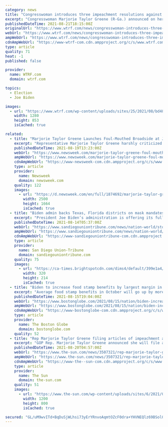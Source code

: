 ```yaml
---
category: news
title: "Congresswoman introduces three impeachment resolutions against Pres. Joe Biden"
excerpt: "Congresswoman Marjorie Taylor Greene (R-Ga.) announced on her Twitter page late Friday that she introduced three impeachment resolutions against President Joe"
publishedDateTime: 2021-08-21T18:15:00Z
originalUrl: "https://www.wtrf.com/news/congresswoman-introduces-three-impeachment-resolutions-against-pres-joe-biden/"
webUrl: "https://www.wtrf.com/news/congresswoman-introduces-three-impeachment-resolutions-against-pres-joe-biden/"
ampWebUrl: "https://www.wtrf.com/news/congresswoman-introduces-three-impeachment-resolutions-against-pres-joe-biden/amp/"
cdnAmpWebUrl: "https://www-wtrf-com.cdn.ampproject.org/c/s/www.wtrf.com/news/congresswoman-introduces-three-impeachment-resolutions-against-pres-joe-biden/amp/"
type: article
quality: 71
heat: -1
published: false

provider:
  name: WTRF.com
  domain: wtrf.com

topics:
  - Election
  - Joe Biden

images:
  - url: "https://www.wtrf.com/wp-content/uploads/sites/25/2021/08/bd483aca5c3c480d97abdfd04d09172c.jpg?w=1280"
    width: 1280
    height: 853
    isCached: true

related:
  - title: "Marjorie Taylor Greene Launches Foul-Mouthed Broadside at Joe Biden in Video"
    excerpt: "Representative Marjorie Taylor Greene harshly criticized President Joe Biden in a video on Wednesday over the situation in Afghanistan and the COVID-19 pandemic. Greene, a Republican who represents Georgia's 14th congressional district,"
    publishedDateTime: 2021-08-19T13:23:00Z
    webUrl: "https://www.newsweek.com/marjorie-taylor-greene-foul-mouthed-broadside-joe-biden-video-1620960"
    ampWebUrl: "https://www.newsweek.com/marjorie-taylor-greene-foul-mouthed-broadside-joe-biden-video-1620960?amp=1"
    cdnAmpWebUrl: "https://www-newsweek-com.cdn.ampproject.org/c/s/www.newsweek.com/marjorie-taylor-greene-foul-mouthed-broadside-joe-biden-video-1620960?amp=1"
    type: article
    provider:
      name: Newsweek
      domain: newsweek.com
    quality: 122
    images:
      - url: "https://d.newsweek.com/en/full/1874692/marjorie-taylor-greene-holds-press-conference.jpg"
        width: 2500
        height: 1664
        isCached: true
  - title: "Biden admin backs Texas, Florida districts on mask mandates"
    excerpt: "President Joe Biden’s administration is offering its full-throated support for local cities and school boards in Texas and Florida that are defying orders by their Republican governors that prohibit m"
    publishedDateTime: 2021-08-14T05:37:00Z
    webUrl: "https://www.sandiegouniontribune.com/news/nation-world/story/2021-08-13/biden-admin-backs-texas-florida-districts-on-mask-mandates"
    ampWebUrl: "https://www.sandiegouniontribune.com/news/nation-world/story/2021-08-13/biden-admin-backs-texas-florida-districts-on-mask-mandates?_amp=true"
    cdnAmpWebUrl: "https://www-sandiegouniontribune-com.cdn.ampproject.org/c/s/www.sandiegouniontribune.com/news/nation-world/story/2021-08-13/biden-admin-backs-texas-florida-districts-on-mask-mandates?_amp=true"
    type: article
    provider:
      name: San Diego Union-Tribune
      domain: sandiegouniontribune.com
    quality: 75
    images:
      - url: "https://ca-times.brightspotcdn.com/dims4/default/399e1a4/2147483647/strip/true/crop/3648x2440+0+148/resize/320x214!/quality/90/?url=https%3A%2F%2Fcalifornia-times-brightspot.s3.amazonaws.com%2Fa3%2F6d%2Fd6fe6349dcfb4bad22a3bbbcdffc%2F18cf34c5ce1143509d2ae694f42f956b"
        width: 320
        height: 214
        isCached: true
  - title: "Biden to increase food stamp benefits by largest margin in program’s history"
    excerpt: "Average food stamp benefits in October will go up by more than 25 percent from pre-pandemic levels for the 42 million people in the program."
    publishedDateTime: 2021-08-15T19:04:00Z
    webUrl: "https://www.bostonglobe.com/2021/08/15/nation/biden-increase-food-stamp-benefits-by-largest-margin-programs-history/"
    ampWebUrl: "https://www.bostonglobe.com/2021/08/15/nation/biden-increase-food-stamp-benefits-by-largest-margin-programs-history/?outputType=amp"
    cdnAmpWebUrl: "https://www-bostonglobe-com.cdn.ampproject.org/c/s/www.bostonglobe.com/2021/08/15/nation/biden-increase-food-stamp-benefits-by-largest-margin-programs-history/?outputType=amp"
    type: article
    provider:
      name: The Boston Globe
      domain: bostonglobe.com
    quality: 52
  - title: "Rep Marjorie Taylor Greene filing articles of impeachment against President Joe Biden and calls him a ‘pathetic puppet’"
    excerpt: "GOP Rep. Marjorie Taylor Greene announced she will file articles of impeachment against President Biden during an America First rally in Des Moines Thursday night. Greene said at the rally:"
    publishedDateTime: 2021-08-20T04:57:00Z
    webUrl: "https://www.the-sun.com/news/3507321/rep-marjorie-taylor-greene-articles-impeachment-president-joe-biden/"
    ampWebUrl: "https://www.the-sun.com/news/3507321/rep-marjorie-taylor-greene-articles-impeachment-president-joe-biden/amp/"
    cdnAmpWebUrl: "https://www-the--sun-com.cdn.ampproject.org/c/s/www.the-sun.com/news/3507321/rep-marjorie-taylor-greene-articles-impeachment-president-joe-biden/amp/"
    type: article
    provider:
      name: The Sun
      domain: the-sun.com
    quality: 51
    images:
      - url: "https://www.the-sun.com/wp-content/uploads/sites/6/2021/08/BB-MTG-IMPEACH-COMP-V2.jpg?strip=all&quality=100&w=1200&h=800&crop=1"
        width: 1200
        height: 800
        isCached: true

secured: "GL/uM9wvITd+BqDuSjWLhsi73yErYRnvoAqmtOZcF0dra+YHVNEQlz69BSol0NNu0z1F1ZvMxnSCFTyaLUJkyQLaCcGlcgdiG+WO5SJVu5/bRGpNaK7Yt0yYIVMC5bnxx9hUR3DmzXw2NaoXibu+evWxLqloNRlUECkrDG6LbbiQiz9oUCv2SyEKdSPQO/Xtdc9c2U0JjrvBCwj/YJcteMCtnslorqu3SM3v4G9HsjeoRv+K3AYpCtiYowxL9iYyhfGv4LQHdBgooIjYjQo4RQqnoYPTmmkpbvWQLiR2/s/WURtlVX98L0R4GBhgJRf0b8c1hWyBIw4txhxbfaTzhQXHcLnd8IFW5+xVCddPDFA=;coLtgDjG96ndrdBvAU+9eg=="
---
```


